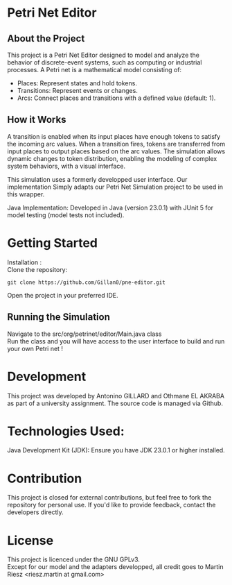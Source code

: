 # Petri Net Editor

## About the Project

This project is a Petri Net Editor designed to model and analyze the behavior of discrete-event systems, such as computing or industrial processes. A Petri net is a mathematical model consisting of:
<ul>
<li>Places: Represent states and hold tokens.</li>
<li>Transitions: Represent events or changes.</li>
<li>Arcs: Connect places and transitions with a defined value (default: 1).</li>
</ul>

## How it Works
A transition is enabled when its input places have enough tokens to satisfy the incoming arc values.
When a transition fires, tokens are transferred from input places to output places based on the arc values.
The simulation allows dynamic changes to token distribution, enabling the modeling of complex system behaviors, with a visual interface.

This simulation uses a formerly developped user interface. Our implementation Simply adapts our Petri Net Simulation project to be used in this wrapper.

Java Implementation: Developed in Java (version 23.0.1) with JUnit 5 for model testing (model tests not included).


# Getting Started
Installation : \
Clone the repository:
```
git clone https://github.com/Gillan0/pne-editor.git
```
Open the project in your preferred IDE.

## Running the Simulation

Navigate to the src/org/petrinet/editor/Main.java class \
Run the class and you will have access to the user interface to build and run your own Petri net !

# Development

This project was developed by Antonino GILLARD and Othmane EL AKRABA as part of a university assignment. The source code is managed via Github.


# Technologies Used:
Java Development Kit (JDK): Ensure you have JDK 23.0.1 or higher installed. 

# Contribution
This project is closed for external contributions, but feel free to fork the repository for personal use. If you'd like to provide feedback, contact the developers directly.

# License

This project is licenced under the GNU GPLv3. \
Except for our model and the adapters developped, all credit goes to Martin Riesz <riesz.martin at gmail.com>